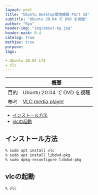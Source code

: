 ```yaml
---
layout: post
title: "Ubuntu Desktop環境構築 Part 18"
subtitle: "Ubuntu 20.04 で DVD を視聴"
author: "Ryo"
header-img: "img/about-bg.jpg"
header-mask: 0.4
catelog: true
mathjax: true
purpose: 
tags:

- Ubuntu 20.04 LTS
- vlc
---
```



||概要|
|---|---|
|目的|Ubuntu 20.04 で DVD を視聴|
|参考|[VLC media player](https://www.videolan.org/vlc/)|

<!-- START doctoc generated TOC please keep comment here to allow auto update -->
<!-- DON'T EDIT THIS SECTION, INSTEAD RE-RUN doctoc TO UPDATE -->

- [インストール方法](#%E3%82%A4%E3%83%B3%E3%82%B9%E3%83%88%E3%83%BC%E3%83%AB%E6%96%B9%E6%B3%95)
- [vlcの起動](#vlc%E3%81%AE%E8%B5%B7%E5%8B%95)

<!-- END doctoc generated TOC please keep comment here to allow auto update -->

## インストール方法

```zsh
% sudo apt install vlc
% sudo apt install libdvd-pkg
% sudo dpkg-reconfigure libdvd-pkg
```

## vlcの起動

```zsh
% vlc
```
